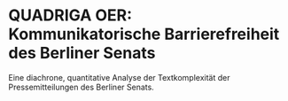 # QUADRIGA OER: Kommunikatorische Barrierefreiheit des Berliner Senats

Eine diachrone, quantitative Analyse der Textkomplexität der Pressemitteilungen des Berliner Senats.

